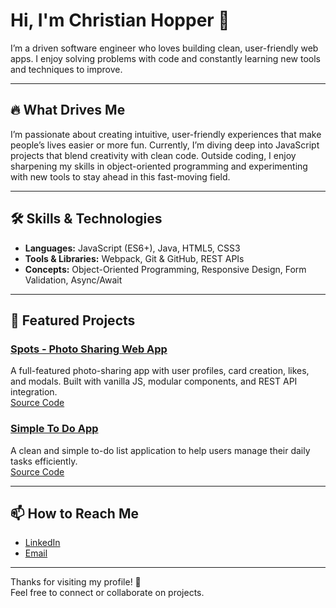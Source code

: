 # Hi, I'm Christian Hopper 👋

I’m a driven software engineer who loves building clean, user-friendly web apps. I enjoy solving problems with code and constantly learning new tools and techniques to improve.

---

## 🔥 What Drives Me

I’m passionate about creating intuitive, user-friendly experiences that make people’s lives easier or more fun. Currently, I’m diving deep into JavaScript projects that blend creativity with clean code. Outside coding, I enjoy sharpening my skills in object-oriented programming and experimenting with new tools to stay ahead in this fast-moving field.

---

## 🛠 Skills & Technologies

- **Languages:** JavaScript (ES6+), Java, HTML5, CSS3  
- **Tools & Libraries:** Webpack, Git & GitHub, REST APIs  
- **Concepts:** Object-Oriented Programming, Responsive Design, Form Validation, Async/Await  

---

## 📂 Featured Projects

### [Spots - Photo Sharing Web App](https://christian-hopper.github.io/se_project_spots)  
A full-featured photo-sharing app with user profiles, card creation, likes, and modals. Built with vanilla JS, modular components, and REST API integration.  
[Source Code](https://github.com/christian-hopper/se_project_spots)

### [Simple To Do App](https://christian-hopper.github.io/se_project_todo-app/)  
A clean and simple to-do list application to help users manage their daily tasks efficiently.  
[Source Code](https://github.com/christian-hopper/se_project_todo-app)

---

## 📫 How to Reach Me

- [LinkedIn](https://www.linkedin.com/in/christian-hopper-105085369/)  
- [Email](hopperchristian@yahoo.com)  

---

Thanks for visiting my profile! 🚀  
Feel free to connect or collaborate on projects.
